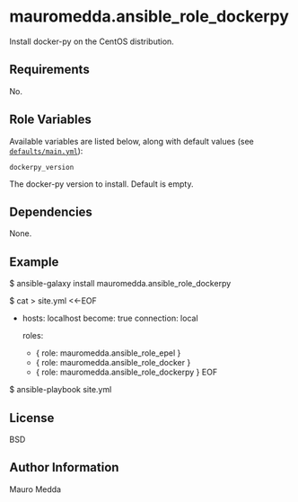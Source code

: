 mauromedda.ansible_role_dockerpy
=================================

Install docker-py on the CentOS distribution.

## Requirements

No.

## Role Variables

Available variables are listed below, along with default values (see [`defaults/main.yml`](defaults/main.yml)):

    dockerpy_version

The docker-py version to install. Default is empty.

## Dependencies

None.

## Example

$ ansible-galaxy install mauromedda.ansible_role_dockerpy

$ cat > site.yml <<-EOF
- hosts: localhost
  become: true
  connection: local

  roles:
    - { role: mauromedda.ansible_role_epel }
    - { role: mauromedda.ansible_role_docker }
    - { role: mauromedda.ansible_role_dockerpy }
EOF

$ ansible-playbook site.yml

## License

BSD

## Author Information

Mauro Medda
